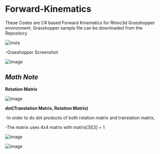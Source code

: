 # Forward-Kinematics
These Codes are C# based Forward Kinematics for Rhino3d Grasshopper environment.
Grasshopper sample file can be downloaded from the Repository.

![insta](https://user-images.githubusercontent.com/93954052/141040882-f02d604e-0f3e-4fec-857b-0d2f9bc7f516.gif)

-Grasshopper Screenshot

![Image](https://user-images.githubusercontent.com/93954052/141043407-a0d5b869-d55b-4961-bf6e-6acf13e4d933.png)

## *Math Note*

**Rotation Matrix**

![image](https://user-images.githubusercontent.com/93954052/141042683-1bf2ecc2-a582-4873-9d04-dadbd21c244d.png)

**dot(Translation Matrix, Rotation Matrix)**

-In order to do dot producto of both rotation matrix and translation matrix,

-The matrix uses 4x4 matrix with matrix[3][3] = 1

![image](https://user-images.githubusercontent.com/93954052/140992231-b1639a53-35b7-4683-b828-9861e7c31c5a.png)

![image](https://user-images.githubusercontent.com/93954052/140984642-e915051d-1c83-4b4f-9f5d-f13740d88d72.png)

